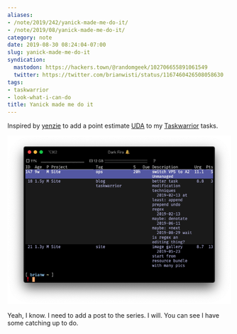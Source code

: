 ```yaml
---
aliases:
- /note/2019/242/yanick-made-me-do-it/
- /note/2019/08/yanick-made-me-do-it/
category: note
date: 2019-08-30 08:24:04-07:00
slug: yanick-made-me-do-it
syndication:
  mastodon: https://hackers.town/@randomgeek/102706655891061549
  twitter: https://twitter.com/brianwisti/status/1167460426508058630
tags:
- taskwarrior
- look-what-i-can-do
title: Yanick made me do it
---
```


Inspired by [yenzie](https://twitter.com/yenzie/status/1167437274612736002) to add a point estimate [UDA](https://taskwarrior.org/docs/udas.html) to my [Taskwarrior](../../../card/Taskwarrior.md) tasks.

![attachments/img/2019/cover-2019-08-30.png](../../../attachments/img/2019/cover-2019-08-30.png)

Yeah, I know. I need to add a post to the series. I will. You can see I have some catching up to do.
